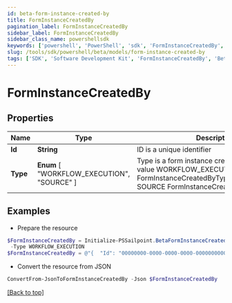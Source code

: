 ```yaml
---
id: beta-form-instance-created-by
title: FormInstanceCreatedBy
pagination_label: FormInstanceCreatedBy
sidebar_label: FormInstanceCreatedBy
sidebar_class_name: powershellsdk
keywords: ['powershell', 'PowerShell', 'sdk', 'FormInstanceCreatedBy', 'BetaFormInstanceCreatedBy'] 
slug: /tools/sdk/powershell/beta/models/form-instance-created-by
tags: ['SDK', 'Software Development Kit', 'FormInstanceCreatedBy', 'BetaFormInstanceCreatedBy']
---
```



# FormInstanceCreatedBy

## Properties

Name | Type | Description | Notes
------------ | ------------- | ------------- | -------------
**Id** | **String** | ID is a unique identifier | [optional] 
**Type** |  **Enum** [  "WORKFLOW_EXECUTION",    "SOURCE" ] | Type is a form instance created by type enum value WORKFLOW_EXECUTION FormInstanceCreatedByTypeWorkflowExecution SOURCE FormInstanceCreatedByTypeSource | [optional] 

## Examples

- Prepare the resource
```powershell
$FormInstanceCreatedBy = Initialize-PSSailpoint.BetaFormInstanceCreatedBy  -Id 00000000-0000-0000-0000-000000000000 `
 -Type WORKFLOW_EXECUTION
$FormInstanceCreatedBy = @"{  "Id": "00000000-0000-0000-0000-000000000000", "Type": "WORKFLOW_EXECUTION" }"@
```

- Convert the resource from JSON
```powershell
ConvertFrom-JsonToFormInstanceCreatedBy -Json $FormInstanceCreatedBy
```


[[Back to top]](#) 

